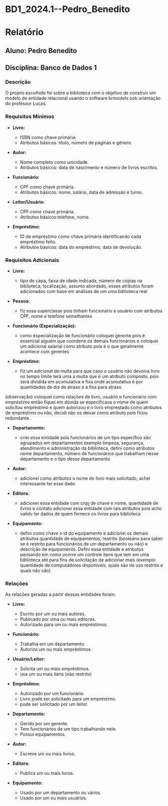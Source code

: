 # BD1_2024.1--Pedro_Benedito
# Relatório

## Aluno: Pedro Benedito
## Disciplina: Banco de Dados 1

### Descrição
O projeto escolhido foi sobre a biblioteca com o objetivo de construir um modelo de entidade relacional usando o software brmodelo sob orientação do professor Lucas.

### Requisitos Mínimos

- **Livro:** 
  - ISBN como chave primária.
  - Atributos básicos: título, número de páginas e gênero.

- **Autor:** 
  - Nome completo como unicidade.
  - Atributos básicos: data de nascimento e número de livros escritos.

- **Funcionário:** 
  - CPF como chave primária.
  - Atributos básicos: nome, salário, data de admissão e turno.

- **Leitor/Usuário:** 
  - CPF como chave primária.
  - Atributos básicos:telefone, nome.

- **Empréstimo:** 
  - ID de empréstimo como chave primária identificando cada empréstimo feito.
  - Atributos básicos: data do empréstimo, data de devolução.

### Requisitos Adicionais

- **Livro:** 
  - tipo de capa, faixa de idade indicada, número de copias na biblioteca, localização, assunto abordado, esses atributos foram adicionados com base em análises de um uma biblioteca real  
- **Pessoa:** 
  - fiz essa superclasse pois tinham funcionário e usuário com atributos CPF, nome e telefone semelhantes  

- **Funcionário (Especialização):** 
  -  como especialização de funcionário coloquei gerente pois é essencial alguém que coordene os demais funcionários e coloquei um adicional salarial como atributo pois é o que geralmente acontece com gerentes  

- **Empréstimo:** 
  - fiz um adicional de multa para que caso o usuário não devolva livro no tempo limite terá uma a multa que é um atributo composto, pois será dividida em acumulativa e fixa onde acumulativa é por quantidades de dia de atraso e a fixa para atraso 

(observação) coloquei como relações de livro, usuário e funcionário com empréstimo então fiquei em dúvida se especificava o nome de quem solicitou empréstimo e quem autorizou e o livro emprestado como atributos de empréstimo ou não, decidi não os deixar como atributo pois ficou redundante.

- **Departamento:** 
  - criei essa entidade pois funcionários de um tipo específico são agrupados em departamentos exemplo limpeza, segurança, atendimento e administração da biblioteca, defini como atributos nome departamento, número de funcionários que trabalham nesse departamento e o tipo desse departamento  

- **Autor:** 
  - adicionei como atributos o nome do livro mais solicitado, achei interessante ter esse dado  

- **Editora:** 
  - adicionei essa entidade com cnpj de chave e nome, quantidade de livros e contato adicionei essa entidade com tais atributos pois acho valido ter dados de quem fornece os livros para biblioteca  

- **Equipamento:** 
  - defini como chave o id do equipamento e adicionei os demais atributos quantidade de equipamentos, restrito (booleano para saber se é restrito para funcionários de um departamento ou não) e descrição de equipamento. Defini essa entidade e atributos pensando em como ocorre um controle itens que tem em uma biblioteca até para fins de solicitação de adicionar mais (exemplo quantidade de computadores disponíveis, quais são de uso restrito e quais não são)  

### Relações

As relações geradas a partir dessas entidades foram:

- **Livro:** 
  - Escrito por um ou mais autores.
  - Publicado por uma ou mais editoras.
  - Autorizado para um ou mais empréstimos.

- **Funcionário:** 
  - Trabalha em um departamento.
  - Autoriza um ou mais empréstimos.

- **Usuário/Leitor:** 
  - Solicita um ou mais empréstimos.
  - usa um ou mais itens (não restrito)

- **Empréstimo:** 
  - Autorizado por um funcionário.
  - Livro pode ser solicitado para um empréstimo.
  - pode ser solicitado por um leitor.

- **Departamento:** 
  - Gerido por um gerente.
  - Tem funcionários de um tipo trabalhando nele.
  - Possui equipamentos.

- **Autor:** 
  - Escreve um ou mais livros.

- **Editora:** 
  - Publica um ou mais livros.

- **Equipamento:** 
  - Usado por um departamento ou vários.
  - Usado por um ou mais usuários.
